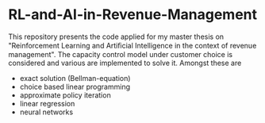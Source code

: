 # RL-and-AI-in-Revenue-Management

This repository presents the code applied for my master thesis on "Reinforcement Learning and Artiﬁcial Intelligence in the context of revenue management". The capacity control model under customer choice is considered and various are implemented to solve it. Amongst these are
* exact solution (Bellman-equation)
* choice based linear programming
* approximate policy iteration
* linear regression
* neural networks
